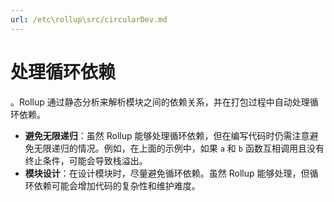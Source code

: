 ```yaml
---
url: /etc\rollup\src/circularDev.md
---
```

# 处理循环依赖

。Rollup 通过静态分析来解析模块之间的依赖关系，并在打包过程中自动处理循环依赖。

* **避免无限递归**：虽然 Rollup 能够处理循环依赖，但在编写代码时仍需注意避免无限递归的情况。例如，在上面的示例中，如果 `a` 和 `b` 函数互相调用且没有终止条件，可能会导致栈溢出。
* **模块设计**：在设计模块时，尽量避免循环依赖。虽然 Rollup 能够处理，但循环依赖可能会增加代码的复杂性和维护难度。
